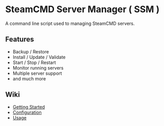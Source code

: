 # SteamCMD Server Manager ( SSM )

A command line script used to managing SteamCMD servers.

## Features

- Backup / Restore
- Install / Update / Validate
- Start / Stop / Restart
- Monitor running servers
- Multiple server support
- and much more

## Wiki
- [Getting Started](https://github.com/bubylou/ssm-bash/wiki/Getting-Started)
- [Configuration](https://github.com/bubylou/ssm-bash/wiki/Configuration)
- [Usage](https://github.com/bubylou/ssm-bash/wiki/Usage)
